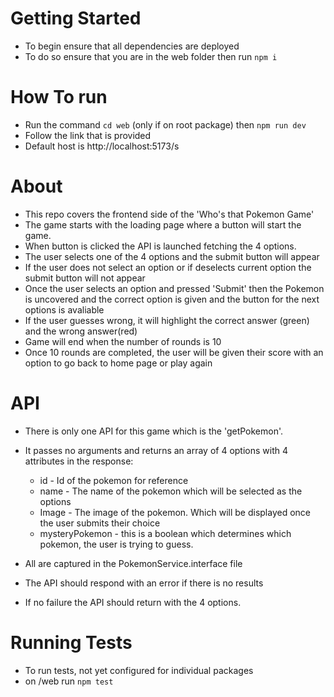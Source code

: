 # Getting Started
- To begin ensure that all dependencies are deployed
- To do so ensure that you are in the web folder then run `npm i`

# How To run
- Run the command `cd web` (only if on root package) then `npm run dev`
- Follow the link that is provided
- Default host is http://localhost:5173/s

# About
- This repo covers the frontend side of the 'Who's that Pokemon Game'
- The game starts with the loading page where a button will start the game.
- When button is clicked the API is launched fetching the 4 options.
- The user selects one of the 4 options and the submit button will appear
- If the user does not select an option or if deselects current option the submit button will not appear
- Once the user selects an option and pressed 'Submit' then the Pokemon is uncovered and the correct option is given and the button for the next options is avaliable
- If the user guesses wrong, it will highlight the correct answer (green) and the wrong answer(red)
- Game will end when the number of rounds is 10
- Once 10 rounds are completed, the user will be given their score with an option to go back to home page or play again

# API
- There is only one API for this game which is the 'getPokemon'. 
- It passes no arguments and returns an array of 4 options with 4 attributes in the response:
  - id - Id of the pokemon for reference
  - name - The name of the pokemon which will be selected as the options
  - Image - The image of the pokemon. Which will be displayed once the user submits their choice
  - mysteryPokemon - this is a boolean which determines which pokemon, the user is trying to guess.
  
- All are captured in the PokemonService.interface file
- The API should respond with an error if there is no results
- If no failure the API should return with the 4 options.

# Running Tests
- To run tests, not yet configured for individual packages
- on /web run `npm test`